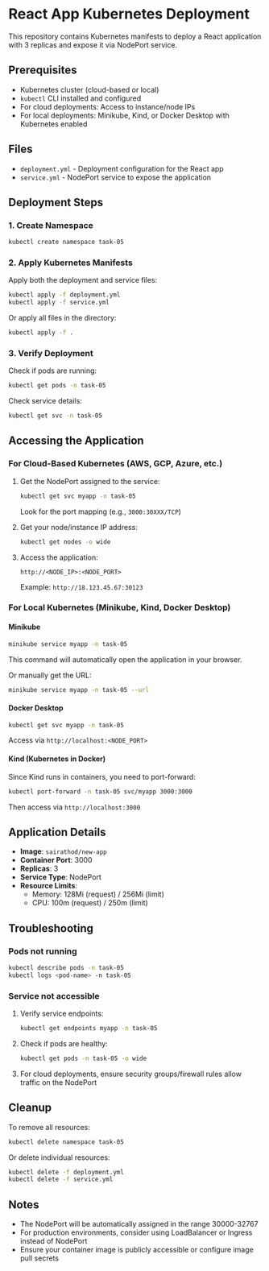 # React App Kubernetes Deployment

This repository contains Kubernetes manifests to deploy a React application with 3 replicas and expose it via NodePort service.

## Prerequisites

- Kubernetes cluster (cloud-based or local)
- `kubectl` CLI installed and configured
- For cloud deployments: Access to instance/node IPs
- For local deployments: Minikube, Kind, or Docker Desktop with Kubernetes enabled

## Files

- `deployment.yml` - Deployment configuration for the React app
- `service.yml` - NodePort service to expose the application

## Deployment Steps

### 1. Create Namespace

```bash
kubectl create namespace task-05
```

### 2. Apply Kubernetes Manifests

Apply both the deployment and service files:

```bash
kubectl apply -f deployment.yml
kubectl apply -f service.yml
```

Or apply all files in the directory:

```bash
kubectl apply -f .
```

### 3. Verify Deployment

Check if pods are running:

```bash
kubectl get pods -n task-05
```

Check service details:

```bash
kubectl get svc -n task-05
```

## Accessing the Application

### For Cloud-Based Kubernetes (AWS, GCP, Azure, etc.)

1. Get the NodePort assigned to the service:
   ```bash
   kubectl get svc myapp -n task-05
   ```
   Look for the port mapping (e.g., `3000:30XXX/TCP`)

2. Get your node/instance IP address:
   ```bash
   kubectl get nodes -o wide
   ```

3. Access the application:
   ```
   http://<NODE_IP>:<NODE_PORT>
   ```
   Example: `http://18.123.45.67:30123`

### For Local Kubernetes (Minikube, Kind, Docker Desktop)

#### Minikube

```bash
minikube service myapp -n task-05
```

This command will automatically open the application in your browser.

Or manually get the URL:
```bash
minikube service myapp -n task-05 --url
```

#### Docker Desktop

```bash
kubectl get svc myapp -n task-05
```

Access via `http://localhost:<NODE_PORT>`

#### Kind (Kubernetes in Docker)

Since Kind runs in containers, you need to port-forward:

```bash
kubectl port-forward -n task-05 svc/myapp 3000:3000
```

Then access via `http://localhost:3000`

## Application Details

- **Image**: `sairathod/new-app`
- **Container Port**: 3000
- **Replicas**: 3
- **Service Type**: NodePort
- **Resource Limits**:
  - Memory: 128Mi (request) / 256Mi (limit)
  - CPU: 100m (request) / 250m (limit)

## Troubleshooting

### Pods not running

```bash
kubectl describe pods -n task-05
kubectl logs <pod-name> -n task-05
```

### Service not accessible

1. Verify service endpoints:
   ```bash
   kubectl get endpoints myapp -n task-05
   ```

2. Check if pods are healthy:
   ```bash
   kubectl get pods -n task-05 -o wide
   ```

3. For cloud deployments, ensure security groups/firewall rules allow traffic on the NodePort

## Cleanup

To remove all resources:

```bash
kubectl delete namespace task-05
```

Or delete individual resources:

```bash
kubectl delete -f deployment.yml
kubectl delete -f service.yml
```

## Notes

- The NodePort will be automatically assigned in the range 30000-32767
- For production environments, consider using LoadBalancer or Ingress instead of NodePort
- Ensure your container image is publicly accessible or configure image pull secrets
